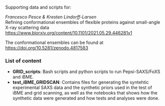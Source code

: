 Supporting data and scripts for:

*Francesco Pesce & Kresten Lindorff-Larsen*\
Refining conformational ensembles of flexible proteins against small-angle X-ray scattering data\
https://www.biorxiv.org/content/10.1101/2021.05.29.446281v1

The conformational ensembles can be found at https://doi.org/10.5281/zenodo.4817583

### List of content
- **GRID_scripts**: Bash scripts and python scripts to run Pepsi-SAXS/FoXS and iBME.
- **test_iBME_GRIDSCAN**: Contains files for generating the syntehtic experimental SAXS data and the synthetic priors used in the test of iBME and grid scanning, as well as the notebooks that shows how the synthetic data were generated and how tests and analyses were done.

